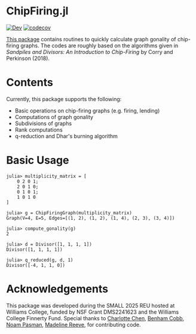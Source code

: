 # ChipFiring.jl

[![Dev](https://img.shields.io/badge/docs-dev-blue.svg)](https://vincentxwang.github.io/ChipFiring.jl/dev/)
[![codecov](https://codecov.io/gh/vincentxwang/ChipFiring.jl/graph/badge.svg?token=TKJBAIMQ6D)](https://codecov.io/gh/vincentxwang/ChipFiring.jl)

[This package](https://github.com/vincentxwang/ChipFiring.jl) contains routines to quickly calculate graph gonality of chip-firing graphs. The codes are roughly based on the algorithms given in *Sandpiles and Divisors: An Introduction to Chip-Firing* by Corry and Perkinson (2018).

# Contents

Currently, this package supports the following:

- Basic operations on chip-firing graphs (e.g. firing, lending)
- Computations of graph gonality
- Subdivisions of graphs
- Rank computations
- q-reduction and Dhar's burning algorithm

# Basic Usage

```julia-repl
julia> multiplicity_matrix = [
    0 2 0 1;
    2 0 1 0;
    0 1 0 1;
    1 0 1 0   
]

julia> g = ChipFiringGraph(multiplicity_matrix)
Graph(V=4, E=5, Edges=[(1, 2), (1, 2), (1, 4), (2, 3), (3, 4)])

julia> compute_gonality(g)
2

julia> d = Divisor([1, 1, 1, 1])
Divisor([1, 1, 1, 1])

julia> q_reduced(g, d, 1)
Divisor([-4, 1, 1, 0])
```

# Acknowledgements

This package was developed during the SMALL 2025 REU hosted at Williams College, funded by NSF Grant DMS2241623 and the Williams College Finnerty Fund. Special thanks to [Charlotte Chen](https://github.com/cjc-11), [Benham Cobb](https://github.com/BenhamCobb), [Noam Pasman](https://github.com/NoamPasman), [Madeline Reeve](https://github.com/maddie2003), for contributing code.